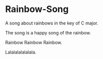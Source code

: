 # Rainbow-Song

A song about rainbows in the key of C major.

The song is a happy song of the rainbow.

Rainbow Rainbow Rainbow.

Lalalalalalalala.
